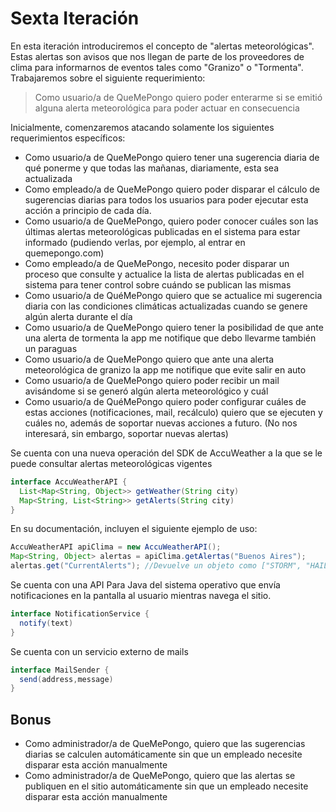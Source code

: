 # Sexta Iteración

En esta iteración introduciremos el concepto de "alertas meteorológicas". Estas
alertas son avisos que nos llegan de parte de los proveedores de clima para
informarnos de eventos tales como "Granizo" o "Tormenta". Trabajaremos sobre el
siguiente requerimiento:

> Como usuario/a de QueMePongo quiero poder enterarme si se emitió alguna alerta
> meteorológica para poder actuar en consecuencia

Inicialmente, comenzaremos atacando solamente los siguientes requerimientos
específicos:

- Como usuario/a de QueMePongo quiero tener una sugerencia diaria de qué ponerme
  y que todas las mañanas, diariamente, esta sea actualizada
- Como empleado/a de QueMePongo quiero poder disparar el cálculo de sugerencias
  diarias para todos los usuarios para poder ejecutar esta acción a principio de
  cada día.
- Como usuario/a de QueMePongo, quiero poder conocer cuáles son las últimas
  alertas meteorológicas publicadas en el sistema para estar informado (pudiendo
  verlas, por ejemplo, al entrar en quemepongo.com)
- Como empleado/a de QueMePongo, necesito poder disparar un proceso que consulte
  y actualice la lista de alertas publicadas en el sistema para tener control
  sobre cuándo se publican las mismas
- Como usuario/a de QuéMePongo quiero que se actualice mi sugerencia diaria con
  las condiciones climáticas actualizadas cuando se genere algún alerta durante
  el día
- Como usuario/a de QueMePongo quiero tener la posibilidad de que ante una
  alerta de tormenta la app me notifique que debo llevarme también un paraguas
- Como usuario/a de QueMePongo quiero que ante una alerta meteorológica de
  granizo la app me notifique que evite salir en auto
- Como usuario/a de QueMePongo quiero poder recibir un mail avisándome si se
  generó algún alerta meteorológico y cuál
- Como usuario/a de QuéMePongo quiero poder configurar cuáles de estas acciones
  (notificaciones, mail, recálculo) quiero que se ejecuten y cuáles no, además
  de soportar nuevas acciones a futuro. (No nos interesará, sin embargo,
  soportar nuevas alertas)

Se cuenta con una nueva operación del SDK de AccuWeather a la que se le puede
consultar alertas meteorológicas vigentes

```java
interface AccuWeatherAPI {
  List<Map<String, Object>> getWeather(String city)
  Map<String, List<String>> getAlerts(String city)
}
```

En su documentación, incluyen el siguiente ejemplo de uso:

```java
AccuWeatherAPI apiClima = new AccuWeatherAPI();
Map<String, Object> alertas = apiClima.getAlertas("Buenos Aires");
alertas.get("CurrentAlerts"); //Devuelve un objeto como ["STORM", "HAIL", ...]
```

Se cuenta con una API Para Java del sistema operativo que envía notificaciones
en la pantalla al usuario mientras navega el sitio.

```java
interface NotificationService {
  notify(text)
}
```

Se cuenta con un servicio externo de mails

```java
interface MailSender {
  send(address,message)
}
```

## Bonus

- Como administrador/a de QueMePongo, quiero que las sugerencias diarias se
  calculen automáticamente sin que un empleado necesite disparar esta acción
  manualmente
- Como administrador/a de QueMePongo, quiero que las alertas se publiquen en el
  sitio automáticamente sin que un empleado necesite disparar esta acción
  manualmente
